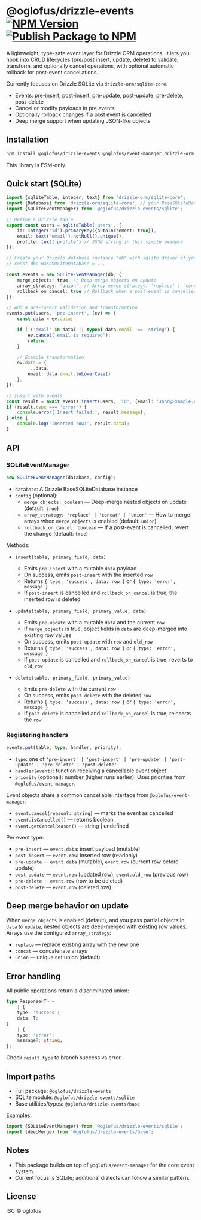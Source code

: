 # @oglofus/drizzle-events [![NPM Version](https://img.shields.io/npm/v/%40oglofus%2Fdrizzle-events)](https://www.npmjs.com/package/@oglofus/drizzle-events) [![Publish Package to NPM](https://github.com/oglofus/drizzle-events/actions/workflows/release-package.yml/badge.svg)](https://github.com/oglofus/drizzle-events/actions/workflows/release-package.yml)

A lightweight, type-safe event layer for Drizzle ORM operations. It lets you hook into CRUD lifecycles (pre/post insert,
update, delete) to validate, transform, and optionally cancel operations, with optional automatic rollback for
post-event cancellations.

Currently focuses on Drizzle SQLite via `drizzle-orm/sqlite-core`.

- Events: pre-insert, post-insert, pre-update, post-update, pre-delete, post-delete
- Cancel or modify payloads in pre events
- Optionally rollback changes if a post event is cancelled
- Deep merge support when updating JSON-like objects

## Installation

```bash
npm install @oglofus/drizzle-events @oglofus/event-manager drizzle-orm
```

This library is ESM-only.

## Quick start (SQLite)

```ts
import {sqliteTable, integer, text} from 'drizzle-orm/sqlite-core';
import {Database} from 'drizzle-orm/sqlite-core'; // your BaseSQLiteDatabase type/instance
import {SQLiteEventManager} from '@oglofus/drizzle-events/sqlite';

// Define a Drizzle table
export const users = sqliteTable('users', {
    id: integer('id').primaryKey({autoIncrement: true}),
    email: text('email').notNull().unique(),
    profile: text('profile') // JSON string in this simple example
});

// Create your Drizzle database instance "db" with sqlite driver of your choice
// const db: BaseSQLiteDatabase = ...

const events = new SQLiteEventManager(db, {
    merge_objects: true, // Deep-merge objects on update
    array_strategy: 'union', // Array merge strategy: 'replace' | 'concat' | 'union'
    rollback_on_cancel: true // Rollback when a post-event is cancelled
});

// Add a pre-insert validation and transformation
events.put(users, 'pre-insert', (ev) => {
    const data = ev.data;

    if (!('email' in data) || typeof data.email !== 'string') {
        ev.cancel('email is required');
        return;
    }

    // Example transformation
    ev.data = {
        ...data,
        email: data.email.toLowerCase()
    };
});

// Insert with events
const result = await events.insert(users, 'id', {email: 'John@Example.com'});
if (result.type === 'error') {
    console.error('Insert failed:', result.message);
} else {
    console.log('Inserted row:', result.data);
}
```

## API

### SQLiteEventManager

```ts
new SQLiteEventManager(database, config);
```

- `database`: A Drizzle BaseSQLiteDatabase instance
- `config` (optional):
    - `merge_objects: boolean` — Deep-merge nested objects on update (default: `true`)
    - `array_strategy: 'replace' | 'concat' | 'union'` — How to merge arrays when `merge_objects` is enabled (default:
      `union`)
    - `rollback_on_cancel: boolean` — If a post-event is cancelled, revert the change (default: `true`)

Methods:

- `insert(table, primary_field, data)`
    - Emits `pre-insert` with a mutable `data` payload
    - On success, emits `post-insert` with the inserted `row`
    - Returns `{ type: 'success', data: row }` or `{ type: 'error', message }`
    - If `post-insert` is cancelled and `rollback_on_cancel` is true, the inserted row is deleted

- `update(table, primary_field, primary_value, data)`
    - Emits `pre-update` with a mutable `data` and the current `row`
    - If `merge_objects` is true, object fields in `data` are deep-merged into existing row values
    - On success, emits `post-update` with `row` and `old_row`
    - Returns `{ type: 'success', data: row }` or `{ type: 'error', message }`
    - If `post-update` is cancelled and `rollback_on_cancel` is true, reverts to `old_row`

- `delete(table, primary_field, primary_value)`
    - Emits `pre-delete` with the current `row`
    - On success, emits `post-delete` with the deleted `row`
    - Returns `{ type: 'success', data: row }` or `{ type: 'error', message }`
    - If `post-delete` is cancelled and `rollback_on_cancel` is true, reinserts the `row`

### Registering handlers

```ts
events.put(table, type, handler, priority);
```

- `type`: one of `'pre-insert' | 'post-insert' | 'pre-update' | 'post-update' | 'pre-delete' | 'post-delete'`
- `handler(event)`: function receiving a cancellable event object
- `priority` (optional): number (higher runs earlier). Uses priorities from `@oglofus/event-manager`.

Event objects share a common cancellable interface from `@oglofus/event-manager`:

- `event.cancel(reason?: string)` — marks the event as cancelled
- `event.isCancelled()` — returns boolean
- `event.getCancelReason()` — string | undefined

Per event type:

- `pre-insert` — `event.data`: insert payload (mutable)
- `post-insert` — `event.row`: inserted row (readonly)
- `pre-update` — `event.data` (mutable), `event.row` (current row before update)
- `post-update` — `event.row` (updated row), `event.old_row` (previous row)
- `pre-delete` — `event.row` (row to be deleted)
- `post-delete` — `event.row` (deleted row)

## Deep merge behavior on update

When `merge_objects` is enabled (default), and you pass partial objects in `data` to `update`, nested objects are
deep-merged with existing row values. Arrays use the configured `array_strategy`:

- `replace` — replace existing array with the new one
- `concat` — concatenate arrays
- `union` — unique set union (default)

## Error handling

All public operations return a discriminated union:

```ts
type Response<T> =
    | {
    type: 'success';
    data: T;
}
    | {
    type: 'error';
    message?: string;
};
```

Check `result.type` to branch success vs error.

## Import paths

- Full package: `@oglofus/drizzle-events`
- SQLite module: `@oglofus/drizzle-events/sqlite`
- Base utilities/types: `@oglofus/drizzle-events/base`

Examples:

```ts
import {SQLiteEventManager} from '@oglofus/drizzle-events/sqlite';
import {deepMerge} from '@oglofus/drizzle-events/base';
```

## Notes

- This package builds on top of `@oglofus/event-manager` for the core event system.
- Current focus is SQLite; additional dialects can follow a similar pattern.

## License

ISC © oglofus
